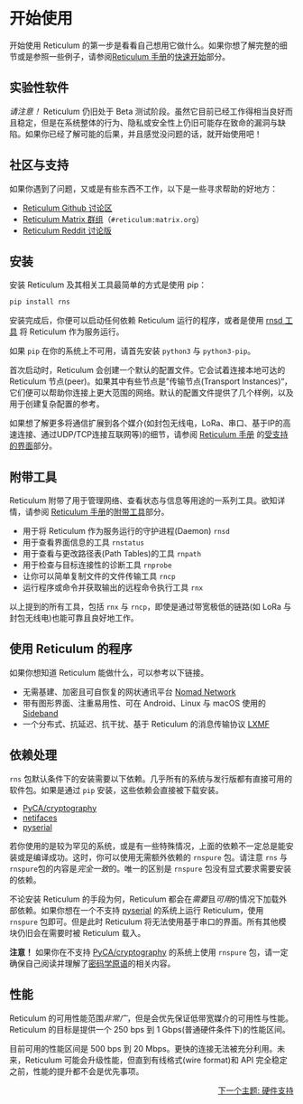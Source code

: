 # 开始使用
开始使用 Reticulum 的第一步是看看自己想用它做什么。如果你想了解完整的细节或是参照一些例子，请参阅[Reticulum 手册](manual/index.html)的[快速开始](manual/gettingstartedfast.html)部分。

## 实验性软件
*请注意！* Reticulum 仍旧处于 Beta 测试阶段。虽然它目前已经工作得相当良好而且稳定，但是在系统整体的行为、隐私或安全性上仍旧可能存在致命的漏洞与缺陷。如果你已经了解可能的后果，并且感觉没问题的话，就开始使用吧！

## 社区与支持

如果你遇到了问题，又或是有些东西不工作，以下是一些寻求帮助的好地方：

- [Reticulum Github 讨论区](https://github.com/markqvist/Reticulum/discussions)
- [Reticulum Matrix 群组](element://room/!TRaVWNnQhAbvuiSnEK%3Amatrix.org?via=matrix.org)（`#reticulum:matrix.org`）
- [Reticulum Reddit 讨论版](https://reddit.com/r/reticulum)

## 安装
安装 Reticulum 及其相关工具最简单的方式是使用 pip：

```bash
pip install rns
```

安装完成后，你便可以启动任何依赖 Reticulum 运行的程序，或者是使用 [rnsd 工具](manual/using.html#the-rnsd-utility) 将 Reticulum 作为服务运行。

如果 `pip` 在你的系统上不可用，请首先安装 `python3` 与 `python3-pip`。

首次启动时，Reticulum 会创建一个默认的配置文件。它会试着连接本地可达的 Reticulum 节点(peer)。如果其中有些节点是”传输节点(Transport Instances)“，它们便可以帮助你连接上更大范围的网络。默认的配置文件提供了几个样例，以及用于创建复杂配置的参考。

如果想了解更多将通信扩展到各个媒介(如封包无线电，LoRa、串口、基于IP的高速连接、通过UDP/TCP连接互联网等)的细节，请参阅 [Reticulum 手册](manual/index.html) 的[受支持的界面](manual/interfaces.html)部分。

## 附带工具
Reticulum 附带了用于管理网络、查看状态与信息等用途的一系列工具。欲知详情，请参阅 [Reticulum 手册](manual/index.html)的[附带工具](manual/using.html#included-utility-programs)部分。

- 用于将 Reticulum 作为服务运行的守护进程(Daemon) `rnsd`
- 用于查看界面信息的工具 `rnstatus`
- 用于查看与更改路径表(Path Tables)的工具 `rnpath`
- 用于检查与目标连接性的诊断工具 `rnprobe`
- 让你可以简单复制文件的文件传输工具 `rncp`
- 运行程序或命令并获取输出的远程命令执行工具 `rnx`

以上提到的所有工具，包括 `rnx` 与 `rncp`，即使是通过带宽极低的链路(如 LoRa 与封包无线电)也能可靠且良好地工作。

## 使用 Reticulum 的程序
如果你想知道 Reticulum 能做什么，可以参考以下链接。

- 无需基建、加密且可自恢复的网状通讯平台 [Nomad Network](https://github.com/markqvist/NomadNet)
- 带有图形界面、注重易用性、可在 Android、Linux 与 macOS 使用的 [Sideband](https://github.com/markqvist/sideband)
- 一个分布式、抗延迟、抗干扰、基于 Reticulum 的消息传输协议 [LXMF](https://github.com/markqvist/lxmf)

## 依赖处理
`rns` 包默认条件下的安装需要以下依赖。几乎所有的系统与发行版都有直接可用的软件包。如果是通过 `pip` 安装，这些依赖会直接被下载安装。

- [PyCA/cryptography](https://github.com/pyca/cryptography)
- [netifaces](https://github.com/al45tair/netifaces)
- [pyserial](https://github.com/pyserial/pyserial)

若你使用的是较为罕见的系统，或是有一些特殊情况，上面的依赖不一定总是能安装或是编译成功。这时，你可以使用无需额外依赖的 `rnspure` 包。请注意 `rns` 与 `rnspure`包的内容是*完全一致*的。唯一的区别是 `rnspure` 包没有显式要求需要安装的依赖。

不论安装 Reticulum 的手段为何，Reticulum 都会在*需要*且*可用*的情况下加载外部依赖。如果你想在一个不支持 [pyserial](https://github.com/pyserial/pyserial) 的系统上运行 Reticulum，使用 `rnspure` 包即可。但是此时 Reticulum 将无法使用基于串口的界面。所有其他模块仍旧会在需要时被 Reticulum 载入。

**注意！** 如果你在不支持 [PyCA/cryptography](https://github.com/pyca/cryptography) 的系统上使用 `rnspure` 包，请一定确保自己阅读并理解了[密码学原语](crypto.html)的相关内容。

## 性能
Reticulum 的可用性能范围*非常广*，但是会优先保证低带宽媒介的可用性与性能。Reticulum 的目标是提供一个 250 bps 到 1 Gbps(普通硬件条件下)的性能区间。

目前可用的性能区间是 500 bps 到 20 Mbps。更快的连接无法被充分利用。未来，Reticulum 可能会升级性能，但直到有线格式(wire format)和 API 完全稳定之前，性能的提升都不会是优先事项。

<p align="right"><a href="hardware_zh-cn.html">下一个主题: 硬件支持</a></p>
